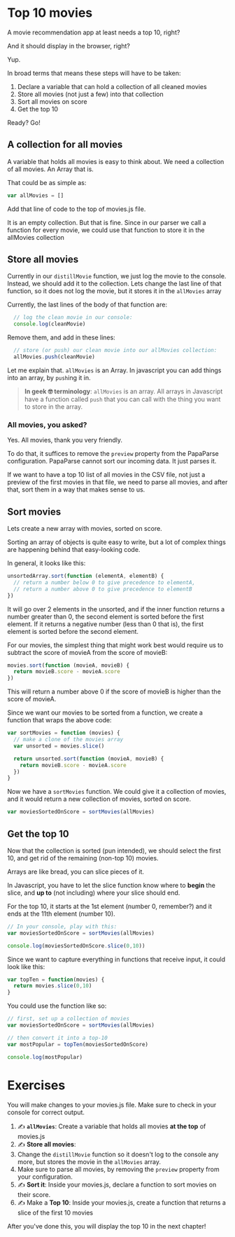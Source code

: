# Top 10 movies

A movie recommendation app at least needs a top 10, right?

And it should display in the browser, right?

Yup.

In broad terms that means these steps will have to be taken:
1. Declare a variable that can hold a collection of all cleaned movies
1. Store all movies (not just a few) into that collection
1. Sort all movies on score
1. Get the top 10

Ready? Go!

## A collection for all movies

A variable that holds all movies is easy to think about. We need a collection of all movies. An Array that is.

That could be as simple as:
```js
var allMovies = []
```

Add that line of code to the top of movies.js file.

It is an empty collection. But that is fine. Since in our parser we call a function for every movie, we could use that function to store it in the allMovies collection

## Store all movies

Currently in our `distillMovie` function, we just log the movie to the console. Instead, we should add it to the collection.
Lets change the last line of that function, so it does not log the movie, but it stores it in the `allMovies` array

Currently, the last lines of the body of that function are:
```js
  // log the clean movie in our console:
  console.log(cleanMovie)
```

Remove them, and add in these lines:

```js
  // store (or push) our clean movie into our allMovies collection:
  allMovies.push(cleanMovie)
```

Let me explain that. `allMovies` is an Array. In javascript you can add things into an array, by `push`ing it in.

> **In geek 🤓 terminology**: `allMovies` is an array. All arrays in Javascript have a function called `push` that you can call with the thing you want to store in the array.

### All movies, you asked?

Yes. All movies, thank you very friendly.

To do that, it suffices to remove the `preview` property from the PapaParse configuration. PapaParse cannot sort our incoming data. It just parses it.

If we want to have a top 10 list of all movies in the CSV file, not just a preview of the first movies in that file, we need to parse all movies, and after that, sort them in a way that makes sense to us.

## Sort movies

Lets create a new array with movies, sorted on score.

Sorting an array of objects is quite easy to write, but a lot of complex things are happening behind that easy-looking code.

In general, it looks like this:
```js
unsortedArray.sort(function (elementA, elementB) {
  // return a number below 0 to give precedence to elementA,
  // return a number above 0 to give precedence to elementB
})
```

It will go over 2 elements in the unsorted, and if the inner function returns a number greater than 0, the second element is sorted before the first element. If it returns a negative number (less than 0 that is), the first element is sorted before the second element.

For our movies, the simplest thing that might work best would require us to subtract the score of movieA from the score of movieB:
```js
movies.sort(function (movieA, movieB) {
  return movieB.score - movieA.score
})
```
This will return a number above 0 if the score of movieB is higher than the score of movieA.

Since we want our movies to be sorted from a function, we create a function that wraps the above code:
```js
var sortMovies = function (movies) {
  // make a clone of the movies array
  var unsorted = movies.slice()

  return unsorted.sort(function (movieA, movieB) {
    return movieB.score - movieA.score
  })
}
```

Now we have a `sortMovies` function. We could give it a collection of movies, and it would return a new collection of movies, sorted on score.

```js
var moviesSortedOnScore = sortMovies(allMovies)
```

## Get the top 10

Now that the collection is sorted (pun intended), we should select the first 10, and get rid of the remaining (non-top 10) movies.

Arrays are like bread, you can slice pieces of it.

In Javascript, you have to let the slice function know where to **begin** the slice, and **up to** (not including) where your slice should end.

For the top 10, it starts at the 1st element (number 0, remember?) and it ends at the 11th element (number 10).

```js
// In your console, play with this:
var moviesSortedOnScore = sortMovies(allMovies)

console.log(moviesSortedOnScore.slice(0,10))
```

Since we want to capture everything in functions that receive input, it could look like this:

```js
var topTen = function(movies) {
  return movies.slice(0,10)
}
```

You could use the function like so:
```js
// first, set up a collection of movies
var moviesSortedOnScore = sortMovies(allMovies)

// then convert it into a top-10
var mostPopular = topTen(moviesSortedOnScore)

console.log(mostPopular)
```

# Exercises

You will make changes to your movies.js file. Make sure to check in your console for correct output.

1. ✍️  **`allMovies`**: Create a variable that holds all movies **at the top** of movies.js
1. ✍️  **Store all movies**:
  1. Change the `distillMovie` function so it doesn't log to the console any more, but stores the movie in the `allMovies` array.
  1. Make sure to parse all movies, by removing the `preview` property from your configuration.
1. ✍️ **Sort it**: Inside your movies.js, declare a function to sort movies on their score.
1. ✍️ Make a **Top 10**: Inside your movies.js, create a function that returns a slice of the first 10 movies

After you've done this, you will display the top 10 in the next chapter!
